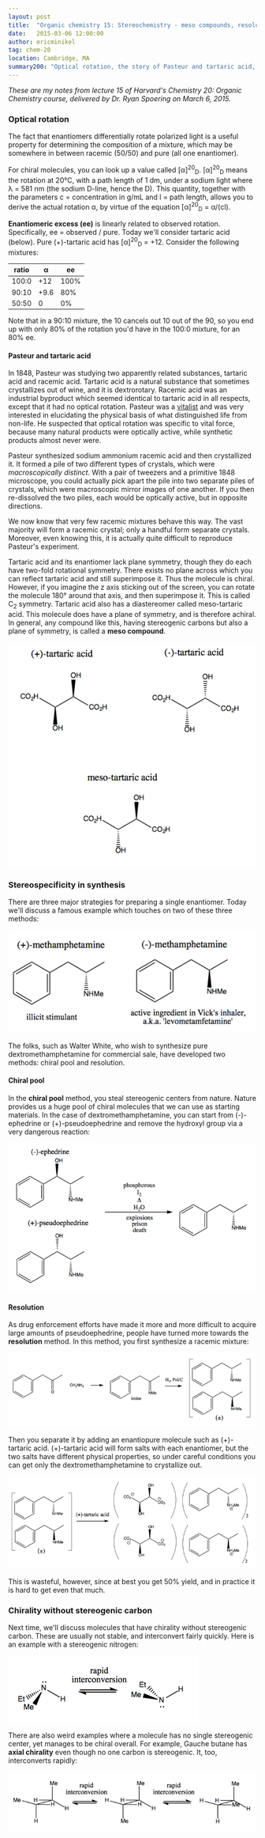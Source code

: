 ```yaml
---
layout: post
title:  "Organic chemistry 15: Stereochemistry - meso compounds, resolution"
date:   2015-03-06 12:00:00
author: ericminikel
tag: chem-20
location: Cambridge, MA
summary200: "Optical rotation, the story of Pasteur and tartaric acid, meso compounds, chiral pool method, resolution method, examples of methamphetamine, intro to chirality without stereogenic carbon."
---
```


*These are my notes from lecture 15 of Harvard's Chemistry 20: Organic Chemistry course, delivered by Dr. Ryan Spoering on March 6, 2015.*

### Optical rotation

The fact that enantiomers differentially rotate polarized light is a useful property for determining the composition of a mixture, which may be somewhere in between racemic (50/50) and pure (all one enantiomer).

For chiral molecules, you can look up a value called \[&alpha;\]<sup>20</sup><sub>D</sub>. \[&alpha;\]<sup>20</sup><sub>D</sub> means the rotation at 20&deg;C, with a path length of 1 dm, under a sodium light where &lambda; = 581 nm (the sodium D-line, hence the D). This quantity, together with the parameters c = concentration in g/mL and l = path length, allows you to derive the actual rotation &alpha;, by virtue of the equation \[&alpha;\]<sup>20</sup><sub>D</sub> = &alpha;/(cl).

**Enantiomeric excess (ee)** is linearly related to observed rotation. Specifically, ee = observed / pure. Today we'll consider tartaric acid (below). Pure (+)-tartaric acid has \[&alpha;\]<sup>20</sup><sub>D</sub> = +12. Consider the following mixtures:

| ratio | &alpha; | ee |
| ---- | ---- | ---- |
| 100:0 | +12 | 100% |
| 90:10 | +9.6 | 80% |
| 50:50 | 0 | 0% |

Note that in a 90:10 mixture, the 10 cancels out 10 out of the 90, so you end up with only 80% of the rotation you'd have in the 100:0 mixture, for an 80% ee.

#### Pasteur and tartaric acid

In 1848, Pasteur was studying two apparently related substances, tartaric acid and racemic acid. Tartaric acid is a natural substance that sometimes crystallizes out of wine, and it is dextrorotary. Racemic acid was an industrial byproduct which seemed identical to tartaric acid in all respects, except that it had no optical rotation. Pasteur was a [vitalist](/2015/01/26/organic-chemistry-01/) and was very interested in elucidating the physical basis of what distinguished life from non-life. He suspected that optical rotation was specific to vital force, because many natural products were optically active, while synthetic products almost never were.

Pasteur synthesized sodium ammonium racemic acid and then crystallized it. It formed a pile of two different types of crystals, which were *macroscopically distinct*. With a pair of tweezers and a primitive 1848 microscope, you could actually pick apart the pile into two separate piles of crystals, which were macroscopic mirror images of one another. If you then re-dissolved the two piles, each would be optically active, but in opposite directions.

We now know that very few racemic mixtures behave this way. The vast majority will form a racemic crystal; only a handful form separate crystals. Moreover, even knowing this, it is actually quite difficult to reproduce Pasteur's experiment.

Tartaric acid and its enantiomer lack plane symmetry, though they do each have two-fold rotational symmetry. There exists no plane across which you can reflect tartaric acid and still superimpose it. Thus the molecule is chiral. However, if you imagine the z axis sticking out of the screen, you can rotate the molecule 180&deg; around that axis, and then superimpose it. This is called C<sub>2</sub> symmetry. Tartaric acid also has a diastereomer called meso-tartaric acid. This molecule does have a plane of symmetry, and is therefore achiral. In general, any compound like this, having stereogenic carbons but also a plane of symmetry, is called a **meso compound**.

![](/media/2015/03/tartaric-acid-enantiomer-and-diastereomer.png)

### Stereospecificity in synthesis

There are three major strategies for preparing a single enantiomer. Today we'll discuss a famous example which touches on two of these three methods:

![](/media/2015/03/methamphetamine-enantiomers.png)

The folks, such as Walter White, who wish to synthesize pure dextromethamphetamine for commercial sale, have developed two methods: chiral pool and resolution.

#### Chiral pool

In the **chiral pool** method, you steal stereogenic centers from nature. Nature provides us a huge pool of chiral molecules that we can use as starting materials. In the case of dextromethamphetamine, you can start from (-)-ephedrine or (+)-pseudoephedrine and remove the hydroxyl group via a very dangerous reaction:

![](/media/2015/03/chiral-pool-methamphetamine.png)

#### Resolution

As drug enforcement efforts have made it more and more difficult to acquire large amounts of pseudoephedrine, people have turned more towards the **resolution** method. In this method, you first synthesize a racemic mixture:

![](/media/2015/03/making-racemic-methamphetamine.png)

Then you separate it by adding an enantiopure molecule such as (+)-tartaric acid. (+)-tartaric acid will form salts with each enantiomer, but the two salts have different physical properties, so under careful conditions you can get only the dextromethamphetamine to crystallize out.

![](/media/2015/03/resolution-of-racemic-methamphetamine.png)

This is wasteful, however, since at best you get 50% yield, and in practice it is hard to get even that much.

### Chirality without stereogenic carbon

Next time, we'll discuss molecules that have chirality without stereogenic carbon. These are usually not stable, and interconvert fairly quickly. Here is an example with a stereogenic nitrogen:

![](/media/2015/03/stereogenic-nitrogen-example.png)

There are also weird examples where a molecule has no single stereogenic center, yet manages to be chiral overall. For example, Gauche butane has **axial chirality** even though no one carbon is stereogenic. It, too, interconverts rapidly:

![](/media/2015/03/gauche-butane-example.png)


